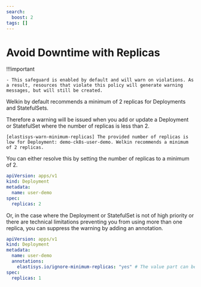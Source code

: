 ```yaml
---
search:
  boost: 2
tags: []
---
```


# Avoid Downtime with Replicas

!!!important

    - This safeguard is enabled by default and will warn on violations. As a result, resources that violate this policy will generate warning messages, but will still be created.

Welkin by default recommends a minimum of 2 replicas for Deployments and StatefulSets.

Therefore a warning will be issued when you add or update a Deployment or StatefulSet where the number of replicas is less than 2.

```console
[elastisys-warn-minimum-replicas] The provided number of replicas is low for Deployment: demo-ck8s-user-demo. Welkin recommends a minimum of 2 replicas.
```

You can either resolve this by setting the number of replicas to a minimum of 2.

```yaml
apiVersion: apps/v1
kind: Deployment
metadata:
  name: user-demo
spec:
  replicas: 2
```

Or, in the case where the Deployment or StatefulSet is not of high priority or there are technical limitations preventing you from using more than one replica, you can suppress the warning by adding an annotation.

```yaml
apiVersion: apps/v1
kind: Deployment
metadata:
  name: user-demo
  annotations:
    elastisys.io/ignore-minimum-replicas: "yes" # The value part can be anything.
spec:
  replicas: 1
```

